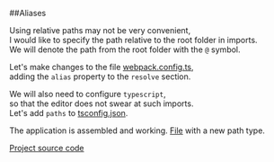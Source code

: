 ##Aliases

Using relative paths may not be very convenient,  
I would like to specify the path relative to the root folder in imports.  
We will denote the path from the root folder with the `@` symbol.

Let's make changes to the file [webpack.config.ts](webpack.config.ts),  
adding the `alias` property to the `resolve` section.

We will also need to configure `typescript`,  
so that the editor does not swear at such imports.  
Let's add `paths` to [tsconfig.json](tsconfig.json).

The application is assembled and working. [File](src/pages/Blog/Blog.tsx) with a new path type.
  
[Project source code](./)
